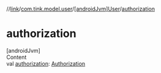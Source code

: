 //[link](../../index.md)/[com.tink.model.user](../index.md)/[[androidJvm]User](index.md)/[authorization](authorization.md)



# authorization  
[androidJvm]  
Content  
val [authorization](authorization.md): [Authorization](../[android-jvm]-authorization/index.md)  



